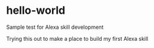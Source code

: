 # hello-world
Sample test for Alexa skill development

Trying this out to make a place to build my first Alexa skill
